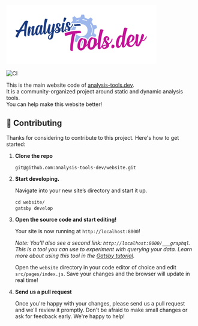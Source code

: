   <a href="http://analysis-tools.dev/">
    <img width="400px" alt="Analysis Tools" src="/static/logo.svg" />
  </a>

![CI](https://github.com/analysis-tools-dev/website/workflows/CI/badge.svg)

This is the main website code of <a href="https://analysis-tools.dev">analysis-tools.dev</a>.  
It is a community-organized project around static and dynamic analysis tools.  
You can help make this website better!

## 🚀 Contributing

Thanks for considering to contribute to this project. Here's how to get started:

1.  **Clone the repo**

    ```shell
    git@github.com:analysis-tools-dev/website.git
    ```

2.  **Start developing.**

    Navigate into your new site’s directory and start it up.

    ```shell
    cd website/
    gatsby develop
    ```

3.  **Open the source code and start editing!**

    Your site is now running at `http://localhost:8000`!

    _Note: You'll also see a second link: _`http://localhost:8000/___graphql`_. This is a tool you can use to experiment with querying your data. Learn more about using this tool in the [Gatsby tutorial](https://www.gatsbyjs.org/tutorial/part-five/#introducing-graphiql)._

    Open the `website` directory in your code editor of choice and edit `src/pages/index.js`. Save your changes and the browser will update in real time!

4.  **Send us a pull request**

    Once you're happy with your changes, please send us a pull request and we'll review it promptly.
    Don't be afraid to make small changes or ask for feedback early. We're happy to help!
